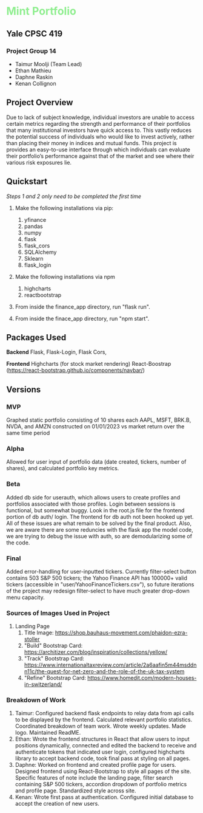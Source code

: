 # <span style="color:lightgreen"> Mint Portfolio </span>
## Yale CPSC 419
### Project Group 14
* Taimur Moolji (Team Lead)
* Ethan Mathieu
* Daphne Raskin
* Kenan Collignon


## Project Overview
Due to lack of subject knowledge, individual investors
are unable to access certain metrics regarding the strength
and performance of their portfolios that many institutional 
investors have quick access to. This vastly reduces the
potential success of individuals who would like to invest
actively, rather than placing their money in indices 
and mutual funds. This project is provides an easy-to-use
interface through which individuals can evaluate their
portfolio’s performance against that of the market and
see where their various risk exposures lie.

## Quickstart
*Steps 1 and 2 only need to be completed the first time*

1) Make the following installations via pip:
   1) yfinance
   2) pandas
   3) numpy
   4) flask
   5) flask_cors
   6) SQLAlchemy
   7) Sklearn
   8) flask_login
   
2) Make the following installations via npm
   1) highcharts
   2) reactbootstrap
3) From inside the finance_app directory, run "flask run".
4) From inside the finace_app directory, run "npm start".


## Packages Used
**Backend**
Flask, Flask-Login, Flask Cors, 

**Frontend**
Highcharts (for stock market rendering)
React-Boostrap (https://react-bootstrap.github.io/components/navbar/)

## Versions

### MVP
Graphed static portfolio consisting of 10 shares each AAPL, MSFT,
BRK.B, NVDA, and AMZN constructed on 01/01/2023 vs market return
over the same time period

### Alpha
Allowed for user input of portfolio data (date created, tickers,
number of shares), and calculated portfolio key metrics.

### Beta
Added db side for userauth, which allows users to create profiles and
portfolios associated with those profiles. Login between sessions is 
functional, but somewhat buggy. Look in the root.js file for the frontend
portion of db auth/ login. The frontend for db auth not been hooked up yet.
All of these issues are what remain to be solved by the final product.
Also, we are aware there are some reduncies with the flask app the model code,
we are trying to debug the issue with auth, so are demodularizing some of the code.

### Final
Added error-handling for user-inputted tickers. Currently filter-select button contains 503 S&P 500 tickers; the Yahoo Finance API has 100000+ valid tickers (accessible in "user/YahooFinanceTickers.csv"), so future iterations of the project may redesign filter-select to have much greater drop-down menu capacity.

### Sources of Images Used in Project
1.  Landing Page  
    1. Title Image: https://shop.bauhaus-movement.com/phaidon-ezra-stoller 
    2. "Build" Bootstrap Card: https://architizer.com/blog/inspiration/collections/yellow/
    3. "Track" Bootstrap Card: https://www.internationaltaxreview.com/article/2a6aafin5m44msddnn11c/the-quest-for-net-zero-and-the-role-of-the-uk-tax-system
    4. "Refine" Bootstrap Card: https://www.homedit.com/modern-houses-in-switzerland/


### Breakdown of Work
1. Taimur: Configured backend flask endpoints to relay data from
api calls to be displayed by the frontend. Calculated relevant 
portfolio statistics. Coordinated breakdown of team work. Wrote weekly
updates. Made logo. Maintained ReadME.
2. Ethan: Wrote the frontend structures in React that allow users to input positions
dynamically, connected and edited the backend to receive and authenticate tokens 
that indicated user login, configured highcharts library to accept backend code, took final
pass at styling on all pages.
3. Daphne: Worked on frontend and created profile page for users.
Designed frontend using React-Bootstrap to style all pages of the site. Specific features of note include the landing page, filter search containing S&P 500 tickers, accordion dropdown of portfolio metrics and profile page. Standardized style across site.
4. Kenan: Wrote first pass at authentication. Configured initial database
to accept the creation of new users.


